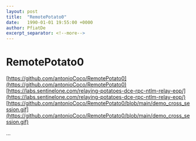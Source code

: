 ```yaml
---
layout: post
title:  "RemotePotato0"
date:   1990-01-01 19:55:00 +0000
author: PfiatDe
excerpt_separator: <!--more-->
---
```


# RemotePotato0
[https://github.com/antonioCoco/RemotePotato0](https://github.com/antonioCoco/RemotePotato0)
[https://labs.sentinelone.com/relaying-potatoes-dce-rpc-ntlm-relay-eop/](https://labs.sentinelone.com/relaying-potatoes-dce-rpc-ntlm-relay-eop/)
[https://github.com/antonioCoco/RemotePotato0/blob/main/demo_cross_session.gif](https://github.com/antonioCoco/RemotePotato0/blob/main/demo_cross_session.gif)

...
<!--more-->
